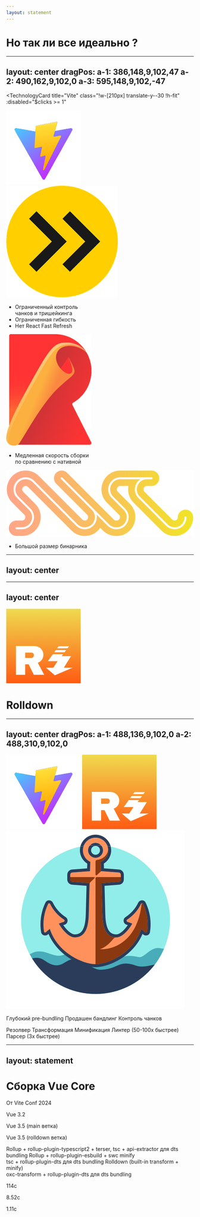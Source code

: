 ```yaml
---
layout: statement
---
```


<div>
  <h1 class="!text-4xl">Но так ли все идеально ?</h1>
</div>

---
layout: center
dragPos: 
  a-1: 386,148,9,102,47
  a-2: 490,162,9,102,0
  a-3: 595,148,9,102,-47
---

<TechnologyCard 
  title="Vite" 
  class="!w-[210px] translate-y--30 !h-fit" 
  :disabled="$clicks >= 1" 
>
  <img src="../shared/vite.png" h-12 />
</TechnologyCard>

<div flex="~ gap-30 items-center" class="translate-y-10">
  <div class="flex flex-col" relative>
    <TechnologyCard 
      title="esbuild" 
      color="yellow" 
      :disabled="$clicks >= 3"
      class="!w-fit" 
    >
      <img src="../shared/esbuild.png" h-9 />
    </TechnologyCard>
    <ul v-click="2" absolute mt-18 text-sm whitespace-nowrap>
      <li>Ограниченный контроль <br/> чанков и тришейкинга</li>
      <li>Ограниченная гибкость</li>
      <li>Нет React Fast Refresh</li>
    </ul>
  </div>
  <div class="flex flex-col" relative>
    <TechnologyCard 
      title="Rollup" 
      color="red" 
      :disabled="($clicks >= 1 && $clicks < 3) || $clicks > 4"
      class="!w-fit" 
    >
      <img src="../shared/rollup.png" h-9 />
    </TechnologyCard>
    <ul v-click="4" absolute mt-18 text-sm whitespace-nowrap>
      <li>Медленная скорость сборки <br /> по сравнению с нативной</li>
    </ul>
  </div>
  <div class="flex flex-col" relative>
    <TechnologyCard 
      title="SWC" 
      color="orange"
      class="!w-fit" 
      :disabled="$clicks >= 1 && $clicks < 5"
    >
      <img src="../shared/swc.png" h-5 />
    </TechnologyCard>
    <ul v-click="6" absolute mt-18 text-sm whitespace-nowrap>
      <li>Большой размер бинарника</li>
    </ul>
  </div>
</div>

<div v-drag="'a-1'">
  <SharedArrow inert x1="435" y1="344" x2="435" y2="114" stroke="dashed" :color="$clicks >=3 ? '#2b2b2b' : '#fde047'" />
</div>

<div v-drag="'a-2'">
  <SharedArrow inert x1="435" y1="274" x2="435" y2="114" stroke="dashed" :color="($clicks >= 1 && $clicks < 3) || $clicks > 4 ? '#2b2b2b' : '#fca5a5'" />
</div>

<div v-drag="'a-3'">
  <SharedArrow inert x1="435" y1="344" x2="435" y2="114" stroke="dashed" :color="$clicks >= 1 && $clicks < 5 ? '#2b2b2b' : '#fdba74'" />
</div>


---
layout: center
---

<AnimationHeading :index="0" words="Скорость ?" />
<AnimationHeading v-click :index="1" words="Нужен один бандлер" />

---
layout: center
---

<div flex="~ items-center justify-center gap-6">
  <img src="../shared/rolldown.png" h-16 />
  <h1 class="!text-5xl mt-4">Rolldown</h1>
</div>


---
layout: center
dragPos:
  a-1: 488,136,9,102,0
  a-2: 488,310,9,102,0
---

<div class="flex flex-col gap-30">
  <TechnologyCard 
    title="Vite" 
    class="!w-[200px] !h-fit flex items-center justify-center pl-2" 
  >
    <img src="../shared/vite.png" h-12 my-1 />
  </TechnologyCard>
  <TechnologyCard
    v-click="1" 
    title="Rolldown" 
    color="yellow" 
    class="!w-[200px] flex items-center justify-center" 
  >
    <img src="../shared/rolldown.png" h-8 my-1 />
  </TechnologyCard>
  <TechnologyCard 
    v-click="2"
    title="OXC" 
    color="blue" 
    class="!w-[200px] flex items-center justify-center pl-2" 
  >
    <img src="../shared/oxc.svg" h-10 />
  </TechnologyCard>
</div>

<div v-drag="'a-1'" v-click="1" >
  <SharedArrow inert x1="435" y1="234" x2="435" y2="114" stroke="dashed" color="#fde047" />
</div>

<div v-drag="'a-2'" v-click="2" >
  <SharedArrow inert x1="435" y1="234" x2="435" y2="114" stroke="dashed" color="#60a5fa" />
</div>


<AlertCard v-click="3" color="yellow" class="!text-sm absolute top-48 left-20">Глубокий pre-bundling</AlertCard>
<AlertCard v-click="3" color="yellow" class="!text-sm absolute top-68 left-20">Продашен бандлинг</AlertCard>
<AlertCard v-click="3" color="yellow" class="!text-sm absolute top-88 left-20">Контроль чанков</AlertCard>

<AlertCard v-click="4" color="blue" class="!text-sm absolute top-28 right-20">Резолвер</AlertCard>
<AlertCard v-click="4" color="blue" class="!text-sm absolute top-48 right-20">Трансформация</AlertCard>
<AlertCard v-click="4" color="blue" class="!text-sm absolute top-68 right-20">Минификация</AlertCard>
<AlertCard v-click="4" color="blue" class="!text-sm absolute top-88 right-20">Линтер (50-100x быстрее)</AlertCard>
<AlertCard v-click="4" color="blue" class="!text-sm absolute top-108 right-20">Парсер (3x быстрее)</AlertCard>


---
layout: statement
---

<div transition transition-500
  :class="$clicks > 0 && 'translate-y--62 scale-60 op80'">
  <h1 class="!text-5xl">Сборка Vue Core</h1>
  <div transition transition-500 ease-in-out text-7 mb2 :class="$clicks > 0 ? '' : 'op0'">От Vite Conf 2024</div>
</div>

<div transition transition-500 text-xl font-semibold mt--10 :class="[$clicks > 0 ? '-mt-50' : '-mt-10']">
 <div v-click class="grid grid-cols-3 grid-flow-row auto-rows-max gap-20 text-xl font-semibold absolute">
  <div class="flex flex-col gap-14">
    <p>Vue 3.2</p>
    <p>Vue 3.5 (main ветка)</p>
    <p>Vue 3.5 (rolldown ветка)</p>
  </div>
  <div class="flex flex-col h-full justify-between">
    <span text-sm>Rollup + rollup-plugin-typescript2 + terser, tsc + api-extractor для dts bundling</span>
    <span text-sm>Rollup + rollup-plugin-esbuild + swc minify <br> tsc + rollup-plugin-dts для dts bundling</span>
    <span text-sm>Rolldown (built-in transform + minify) <br> oxc-transform + rollup-plugin-dts для dts bundling</span>
  </div>
    <div class="flex flex-col gap-14">
      <p class="text-orange-300">114с</p>
      <p class="text-yellow-300">8.52с</p>
      <p class="text-green-300">1.11с</p>
  </div>
</div>
</div>